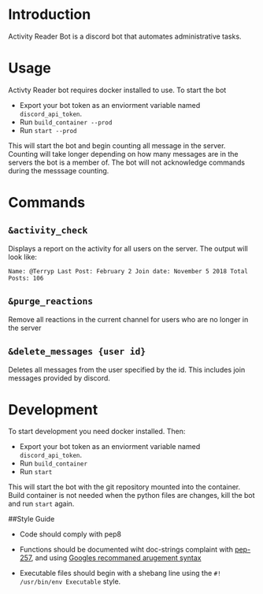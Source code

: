 # Introduction
Activity Reader Bot is a discord bot that automates administrative
tasks.

# Usage
Activty Reader bot requires docker installed to use.
To start the bot
- Export your bot token as an enviorment variable
named `discord_api_token`.
- Run `build_container --prod`
- Run `start --prod`


This will start the bot and begin counting
all message in the server. Counting will take longer depending on how
many messages are in the servers the bot is a member of. The bot will
not acknowledge commands during the messsage counting.

# Commands
  ## `&activity_check`
  Displays a report on the activity for all users on the server.
  The output will look like:
```shell
Name: @Terryp Last Post: February 2 Join date: November 5 2018 Total Posts: 106
```
## `&purge_reactions`
Remove all reactions in the current channel for users who are no longer
in the server

## `&delete_messages {user id}`
Deletes all messages from the user specified by the id. This includes
join messages provided by discord.

# Development
To start development you need docker installed. Then:
- Export your bot token as an enviorment variable
named `discord_api_token`.
- Run `build_container`
- Run `start`

This will start the bot with the git repository mounted into the
container. Build container is not needed when the python files are
changes, kill the bot and run `start` again.

##Style Guide
-   Code should comply with pep8

-   Functions should be documented wiht doc-strings complaint with [pep-257](https://www.python.org/dev/peps/pep-0257/), and using [Googles
recommaned arugement syntax
](https://google.github.io/styleguide/pyguide.html?#38-comments-and-docstrings)

-   Executable files should begin with a shebang line using the
`#! /usr/bin/env Executable` style.

